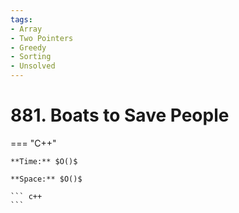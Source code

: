 ```yaml
---
tags:
- Array
- Two Pointers
- Greedy
- Sorting
- Unsolved
---
```



# 881. Boats to Save People

=== "C++"

    **Time:** $O()$

    **Space:** $O()$

    ``` c++
    ```